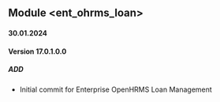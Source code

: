 ## Module <ent_ohrms_loan>

#### 30.01.2024
#### Version 17.0.1.0.0
##### ADD

- Initial commit for Enterprise OpenHRMS Loan Management 
